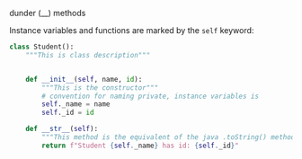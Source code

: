 dunder (\_\_) methods 

Instance variables and functions are marked by the `self` keyword:
```python
class Student():
	"""This is class description"""


	def __init__(self, name, id):
		"""This is the constructor"""
		# convention for naming private, instance variables is
		self._name = name
		self._id = id

	def __str__(self):
		"""This method is the equivalent of the java .toString() method"""
		return f"Student {self._name} has id: {self._id}"
	
```